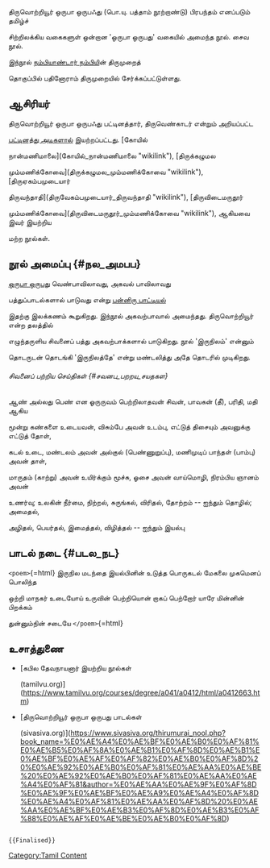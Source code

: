திருவொற்றியூர் ஒருபா ஒருபஃது (பொ.யு. பத்தாம் நூற்றாண்டு) பிரபந்தம் எனப்படும் தமிழ்ச்
சிற்றிலக்கிய வகைகளுள் ஒன்றான \'ஒருபா ஒருபது\' வகையில் அமைந்த நூல். சைவ நூல்.
இந்நூல் [நம்பியாண்டார் நம்பிய](நம்பியாண்டார்_நம்பி "wikilink")ின் திருமுறைத்
தொகுப்பில் பதினோராம் திருமுறையில் சேர்க்கப்பட்டுள்ளது.

## ஆசிரியர்

திருவொற்றியூர் ஒருபா ஒருபஃது பட்டினத்தார், திருவெண்காடர் என்றும் அறியப்பட்ட
[பட்டினத்து அடிகளால்](பட்டினத்து_அடிகள் "wikilink") இயற்றப்பட்டது. [கோயில்
நான்மணிமாலை](கோயில்_நான்மணிமாலை "wikilink"), [திருக்கழுமல
மும்மணிக்கோவை](திருக்கழுமல_மும்மணிக்கோவை "wikilink"), [திருஏகம்பமுடையார்
திருவந்தாதி](திருவேகம்பமுடையார்_திருவந்தாதி "wikilink"), [திருவிடைமருதூர்
மும்மணிக்கோவை](திருவிடைமருதூர்_மும்மணிக்கோவை "wikilink"), ஆகியவை இவர் இயற்றிய
மற்ற நூல்கள்.

## நூல் அமைப்பு {#நல_அமபப}

[ஒருபா ஒருபது](ஒருபா_ஒருபது "wikilink") வெண்பாவிலாவது, அகவல் பாவிலாவது
பத்துப்பாடல்களால் பாடுவது என்று [பன்னிரு பாட்டியல்](பன்னிரு_பாட்டியல் "wikilink")
இதற்கு இலக்கணம் கூறுகிறது. இந்நூல் அகவற்பாவால் அமைந்தது. திருவொற்றியூர் என்ற தலத்தில்
எழுந்தருளிய சிவனைப் பத்து அகவற்பாக்களால் பாடுகிறது. நூல் \'இருநிலம்' என்னும்
தொடருடன் தொடங்கி \'இருநிலத்தே' என்று மண்டலித்து அதே தொடரில் முடிகிறது.

###### சிவனைப் பற்றிய செய்திகள் {#சவனப_பறறய_சயதகள}

ஆண் அல்லது பெண் என ஓருருவம் பெற்றிலாதவன் சிவன், பாவகன் (தீ), பரிதி, மதி ஆகிய
மூன்று கண்களை உடையவன், விசும்பே அவன் உடம்பு, எட்டுத் திசையும் அவனுக்கு எட்டுத் தோள்,
கடல் உடை, மண்டலம் அவன் அல்குல் (பெண்ணுறுப்பு), மணிமுடிப் பாந்தள் (பாம்பு) அவன் தாள்,
மாருதம் (காற்று) அவன் உயிர்க்கும் மூச்சு, ஓசை அவன் வாய்மொழி, நிரம்பிய ஞானம் அவன்
உணர்வு; உலகின் நீர்மை, நிற்றல், சுருங்கல், விரிதல், தோற்றம் -- ஐந்தும் தொழில்; அமைதல்,
அழிதல், பெயர்தல், இமைத்தல், விழித்தல் -- ஐந்தும் இயல்பு

## பாடல் நடை {#படல_நட}

`<poem>`{=html} இருநில மடந்தை இயல்பினின் உடுத்த பொருகடல் மேகலை முகமெனப் பொலிந்த
ஒற்றி மாநகர் உடையோய் உருவின் பெற்றியொன் றாகப் பெற்றோர் யாரே மின்னின் பிறக்கம்
துன்னும்நின் சடையே `</poem>`{=html}

## உசாத்துணை

-   [கபில தேவநாயனார் இயற்றிய நூல்கள்
    (tamilvu.org)](https://www.tamilvu.org/courses/degree/a041/a0412/html/a0412663.htm)
-   [திருவொற்றியூர் ஒருபா ஒருபது பாடல்கள்
    (sivasiva.org)](https://www.sivasiva.org/thirumurai_nool.php?book_name=%E0%AE%A4%E0%AE%BF%E0%AE%B0%E0%AF%81%E0%AE%B5%E0%AF%8A%E0%AE%B1%E0%AF%8D%E0%AE%B1%E0%AE%BF%E0%AE%AF%E0%AF%82%E0%AE%B0%E0%AF%8D%20%E0%AE%92%E0%AE%B0%E0%AF%81%E0%AE%AA%E0%AE%BE%20%E0%AE%92%E0%AE%B0%E0%AF%81%E0%AE%AA%E0%AE%A4%E0%AF%81&author=%E0%AE%AA%E0%AE%9F%E0%AF%8D%E0%AE%9F%E0%AE%BF%E0%AE%A9%E0%AE%A4%E0%AF%8D%E0%AE%A4%E0%AF%81%E0%AE%AA%E0%AF%8D%20%E0%AE%AA%E0%AE%BF%E0%AE%B3%E0%AF%8D%E0%AE%B3%E0%AF%88%E0%AE%AF%E0%AE%BE%E0%AE%B0%E0%AF%8D)

```{=mediawiki}
{{Finalised}}
```
[Category:Tamil Content](Category:Tamil_Content "wikilink")
